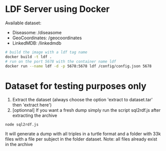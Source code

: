 # LDF Server using Docker
Available dataset:
* Diseasome: /diseasome
* GeoCoordinates: /geocoordinates
* LinkedMDB: /linkedmdb

```bash
# build the image with a ldf tag name
docker build -t ldf .
# run on the port 5678 with the container name ldf
docker run --name ldf -d -p 5678:5678 ldf /config/config.json 5678
```


# Dataset for testing purposes only

1) Extract the dataset (always choose the option 'extract to dataset.tar' then 'extract here')
2) [optionnal] If you want a fresh dump simply run the script sql2rdf.js after extracting the archive
```
node sql2rdf.js
```

It will generate a dump with all triples in a turtle format and a folder with 33k files with a file per subject in the folder dataset.
Note: all files already exist in the archive
